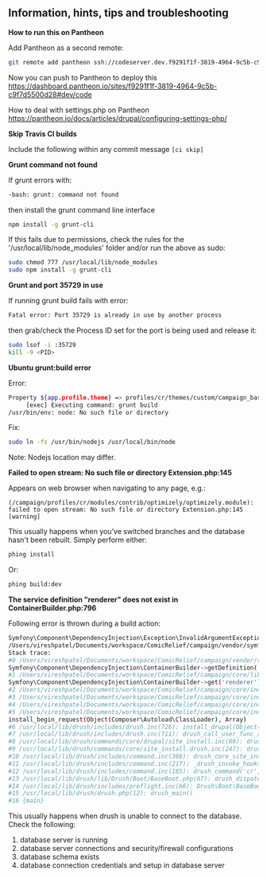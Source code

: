 ## Information, hints, tips and troubleshooting


**How to run this on Pantheon**

Add Pantheon as a second remote:

```bash
git remote add pantheon ssh://codeserver.dev.f9291f1f-3819-4964-9c5b-c9f7d5500d28@codeserver.dev.f9291f1f-3819-4964-9c5b-c9f7d5500d28.drush.in:2222/~/repository.git
```

Now you can push to Pantheon to deploy this https://dashboard.pantheon.io/sites/f9291f1f-3819-4964-9c5b-c9f7d5500d28#dev/code

How to deal with settings.php on Pantheon https://pantheon.io/docs/articles/drupal/configuring-settings-php/

**Skip Travis CI builds**

Include the following within any commit message `[ci skip]`

**Grunt command not found**

If grunt errors with:

```bash
-bash: grunt: command not found
```

then install the grunt command line interface

```bash
npm install -g grunt-cli
```

If this fails due to permissions, check the rules for the '/usr/local/lib/node_modules' folder and/or run the above as sudo:

```bash
sudo chmod 777 /usr/local/lib/node_modules
sudo npm install -g grunt-cli
```

**Grunt and port 35729 in use**

If running grunt build fails with error:

```bash
Fatal error: Port 35729 is already in use by another process
```

then grab/check the Process ID set for the port is being used and release it:

```bash
sudo lsof -i :35729
kill -9 <PID>
```

**Ubuntu grunt:build error**

Error:
```bash
Property ${app.profile.theme} => profiles/cr/themes/custom/campaign_base
     [exec] Executing command: grunt build
/usr/bin/env: node: No such file or directory
```

Fix:
```bash
sudo ln -fs /usr/bin/nodejs /usr/local/bin/node
```
Note: Nodejs location may differ.

**Failed to open stream: No such file or directory Extension.php:145**

Appears on web browser when navigating to any page, e.g.:

```text
(/campaign/profiles/cr/modules/contrib/optimizely/optimizely.module): failed to open stream: No such file or directory Extension.php:145 [warning]
```

This usually happens when you've switched branches and the database hasn't been rebuilt. Simply perform either:

```bash
phing install
```

Or:

```bash
phing build:dev
```

**The service definition "renderer" does not exist in ContainerBuilder.php:796**

Following error is thrown during a build action:
```bash
Symfony\Component\DependencyInjection\Exception\InvalidArgumentException: The service definition "renderer" does not exist. in
/Users/vireshpatel/Documents/workspace/ComicRelief/campaign/vendor/symfony/dependency-injection/ContainerBuilder.php:796
Stack trace:
#0 /Users/vireshpatel/Documents/workspace/ComicRelief/campaign/vendor/symfony/dependency-injection/ContainerBuilder.php(440):
Symfony\Component\DependencyInjection\ContainerBuilder->getDefinition('renderer')
#1 /Users/vireshpatel/Documents/workspace/ComicRelief/campaign/core/lib/Drupal.php(158):
Symfony\Component\DependencyInjection\ContainerBuilder->get('renderer')
#2 /Users/vireshpatel/Documents/workspace/ComicRelief/campaign/core/includes/install.core.inc(1151): Drupal::service('renderer')
#3 /Users/vireshpatel/Documents/workspace/ComicRelief/campaign/core/includes/install.core.inc(1089): install_database_errors(Array, './sites/default...')
#4 /Users/vireshpatel/Documents/workspace/ComicRelief/campaign/core/includes/install.core.inc(366): install_verify_database_settings('sites/default')
#5 /Users/vireshpatel/Documents/workspace/ComicRelief/campaign/core/includes/install.core.inc(113):
install_begin_request(Object(Composer\Autoload\ClassLoader), Array)
#6 /usr/local/lib/drush/includes/drush.inc(726): install_drupal(Object(Composer\Autoload\ClassLoader), Array)
#7 /usr/local/lib/drush/includes/drush.inc(711): drush_call_user_func_array('install_drupal', Array)
#8 /usr/local/lib/drush/commands/core/drupal/site_install.inc(80): drush_op('install_drupal', Object(Composer\Autoload\ClassLoader), Array)
#9 /usr/local/lib/drush/commands/core/site_install.drush.inc(247): drush_core_site_install_version('cr', Array)
#10 /usr/local/lib/drush/includes/command.inc(366): drush_core_site_install('cr', 'Campaign')
#11 /usr/local/lib/drush/includes/command.inc(217): _drush_invoke_hooks(Array, Array)
#12 /usr/local/lib/drush/includes/command.inc(185): drush_command('cr', 'Campaign')
#13 /usr/local/lib/drush/lib/Drush/Boot/BaseBoot.php(67): drush_dispatch(Array)
#14 /usr/local/lib/drush/includes/preflight.inc(66): Drush\Boot\BaseBoot->bootstrap_and_dispatch()
#15 /usr/local/lib/drush/drush.php(12): drush_main()
#16 {main}
```

This usually happens when drush is unable to connect to the database. Check the following:
1. database server is running
2. database server connections and security/firewall configurations
3. database schema exists
4. database connection credentials and setup in database server
